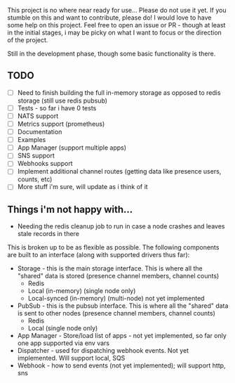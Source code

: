 This project is no where near ready for use... Please do not use it yet. If you stumble on this and want to contribute, 
please do! I would love to have some help on this project. Feel free to open an issue or PR - though at least in the initial stages, i may be picky on what I want to focus or the direction of the project.

Still in the development phase, though some basic functionality is there. 

## TODO
- [ ] Need to finish building the full in-memory storage as opposed to redis storage (still use redis pubsub)
- [ ] Tests - so far i have 0 tests
- [ ] NATS support
- [ ] Metrics support (prometheus)
- [ ] Documentation
- [ ] Examples
- [ ] App Manager (support multiple apps)
- [ ] SNS support
- [ ] Webhooks support
- [ ] Implement additional channel routes (getting data like presence users, counts, etc)
- [ ] More stuff i'm sure, will update as i think of it

## Things i'm not happy with...
- Needing the redis cleanup job to run in case a node crashes and leaves stale records in there


This is broken up to be as flexible as possible. The following components are built to an interface (along with supported drivers thus far):
- Storage - this is the main storage interface. This is where all the "shared" data is stored (presence channel members, channel counts)
  - Redis
  - Local (in-memory) (single node only)
  - Local-synced (in-memory) (multi-node) not yet implemented
- PubSub - this is the pubsub interface. This is where all the "shared" data is sent to other nodes (presence channel members, channel counts)
  - Redis
  - Local (single node only)
- App Manager - Store/load list of apps - not yet implemented, so far only one app supported via env vars
- Dispatcher - used for dispatching webhook events. Not yet implemented. Will support local, SQS
- Webhook - how to send events (not yet implemented); will support http, sns
